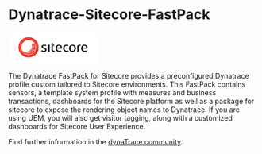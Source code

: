 # Dynatrace-Sitecore-FastPack


![images_community/download/attachments/185769613/icon.png](/images_community/download/attachments/205891426/icon.png)

The Dynatrace FastPack for Sitecore
provides a preconfigured Dynatrace profile custom tailored to Sitecore environments. This FastPack contains sensors, a template system profile with measures and business transactions, dashboards for the Sitecore platform as well as a package for sitecore to expose the rendering object names to Dynatrace. If you are using UEM, you will also get visitor tagging, along with a customized dashboards for Sitecore User Experience.

Find further information in the [dynaTrace community](https://community.dynatrace.com/community/display/DL/Sitecore+FastPack). 
